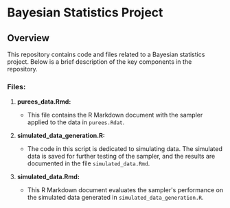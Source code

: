 # Bayesian Statistics Project

## Overview

This repository contains code and files related to a Bayesian statistics project. Below is a brief description of the key components in the repository.

### Files:

1. **purees_data.Rmd:**
   - This file contains the R Markdown document with the sampler applied to the data in `purees.Rdat`.

2. **simulated_data_generation.R:**
   - The code in this script is dedicated to simulating data. The simulated data is saved for further testing of the sampler, and the results are documented in the file `simulated_data.Rmd`.

3. **simulated_data.Rmd:**
   - This R Markdown document evaluates the sampler's performance on the simulated data generated in `simulated_data_generation.R`.
